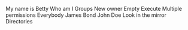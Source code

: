 My name is Betty
Who am I
Groups
New owner
Empty
Execute
Multiple permissions
Everybody
James Bond
John Doe
Look in the mirror
Directories

